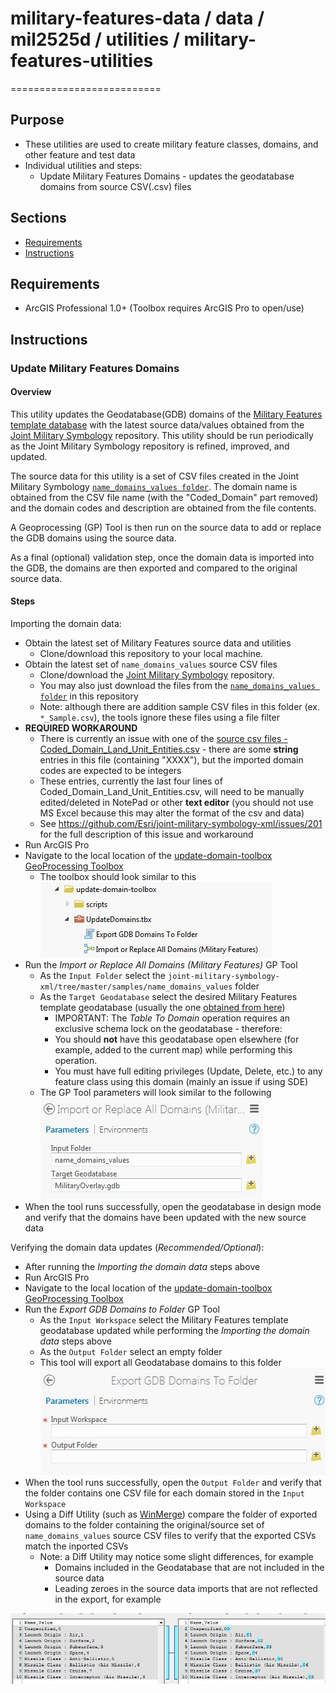 # military-features-data / data / mil2525d / utilities / military-features-utilities
==========================

## Purpose

* These utilities are used to create military feature classes, domains, and other feature and test data 
* Individual utilities and steps:
    * Update Military Features Domains - updates the geodatabase domains from source CSV(.csv) files

## Sections

* [Requirements](#requirements)
* [Instructions](#instructions)

## Requirements

* ArcGIS Professional 1.0+ (Toolbox requires ArcGIS Pro to open/use)

## Instructions

### Update Military Features Domains

#### Overview

This utility updates the Geodatabase(GDB) domains of the [Military Features template database](../../core_data/gdbs) with the latest source data/values obtained from the [Joint Military Symbology](https://github.com/Esri/joint-military-symbology-xml) repository. This utility should be run periodically as the Joint Military Symbology repository is refined, improved, and updated.

The source data for this utility is a set of CSV files created in the Joint Military Symbology [`name_domains_values folder`](https://github.com/Esri/joint-military-symbology-xml/tree/master/samples/name_domains_values). The domain name is obtained from the CSV file name (with the "Coded_Domain" part removed) and the domain codes and description are obtained from the file contents.

A Geoprocessing (GP) Tool is then run on the source data to add or replace the GDB domains using the source data.

As a final (optional) validation step, once the domain data is imported into the GDB, the domains are then exported and compared to the original source data.

#### Steps

Importing the domain data:

* Obtain the latest set of Military Features source data and utilities
    * Clone/download this repository to your local machine.
* Obtain the latest set of `name_domains_values` source CSV files
    * Clone/download the  [Joint Military Symbology](https://github.com/Esri/joint-military-symbology-xml) repository.
    * You may also just download the files from the [`name_domains_values folder`](https://github.com/Esri/joint-military-symbology-xml/tree/master/samples/name_domains_values) in this repository
    * Note: although there are addition sample CSV files in this folder (ex. `*_Sample.csv`), the tools ignore these files using a file filter
* **REQUIRED WORKAROUND**
    * There is currently an issue with one of the [source csv files - Coded_Domain_Land_Unit_Entities.csv](https://github.com/Esri/joint-military-symbology-xml/blob/master/samples/name_domains_values/Coded_Domain_Land_Unit_Entities.csv#L193) - there are some **string** entries in this file (containing "XXXX"), but the imported domain codes are expected to be integers
    * These entries, currently the last four lines of Coded_Domain_Land_Unit_Entities.csv, will need to be manually edited/deleted in NotePad or other **text editor** (you should not use MS Excel because this may alter the format of the csv and data)
    * See https://github.com/Esri/joint-military-symbology-xml/issues/201 for the full description of this issue and workaround
* Run ArcGIS Pro
* Navigate to the local location of the  [update-domain-toolbox GeoProcessing Toolbox](./update-domain-toolbox)
    * The toolbox should look similar to this
![Image of Update Domain Toolbox](./screenshots/Toolbox.JPG)
* Run the *Import or Replace All Domains (Military Features)* GP Tool
    * As the `Input Folder` select the `joint-military-symbology-xml/tree/master/samples/name_domains_values` folder
    * As the `Target Geodatabase` select the desired Military Features template geodatabase (usually the one [obtained from here](../../core_data/gdbs)) 
        * IMPORTANT: The *Table To Domain* operation requires an exclusive schema lock on the geodatabase - therefore:
        * You should **not** have this geodatabase open elsewhere (for example, added to the current map) while performing this operation.
        * You must have full editing privileges (Update, Delete, etc.) to any feature class using this domain (mainly an issue if using SDE)
    * The GP Tool parameters will look similar to the following
![Image of Import Domains](./screenshots/ScreenShot.JPG)
* When the tool runs successfully, open the geodatabase in design mode and verify that the domains have been updated with the new source data

Verifying the domain data updates (*Recommended/Optional*):

* After running the *Importing the domain data* steps above
* Run ArcGIS Pro
* Navigate to the local location of the  [update-domain-toolbox GeoProcessing Toolbox](./update-domain-toolbox)
* Run the *Export GDB Domains to Folder* GP Tool
    * As the `Input Workspace` select the Military Features template geodatabase updated while performing the *Importing the domain data* steps above
    * As the `Output Folder` select an empty folder
    * This tool will export all Geodatabase domains to this folder
![Image of Export Domains](./screenshots/ScreenShot2.JPG)
* When the tool runs successfully, open the `Output Folder` and verify that the folder contains one CSV file for each domain stored in the `Input Workspace`
* Using a Diff Utility (such as [WinMerge](http://winmerge.org/)) compare the folder of exported domains to the folder containing the original/source set of `name_domains_values` source CSV files to verify that the exported CSVs match the inported CSVs
    * Note: a Diff Utility may notice some slight differences, for example
        * Domains included in the Geodatabase that are not included in the source data
        * Leading zeroes in the source data imports that are not reflected in the export, for example
 
 ![Image of Domains Diff](./screenshots/DomainDiff.JPG)
